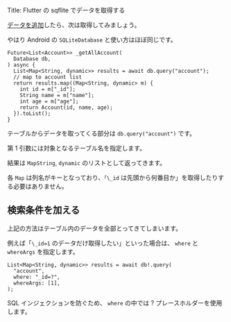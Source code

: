 Title: Flutter の sqflite でデータを取得する

[データを追加](https://tech.mokelab.com/CrossPlatform/Flutter/sqflite/insert.html)したら、次は取得してみましょう。

やはり Android の `SQLiteDatabase` と使い方はほぼ同じです。

```
Future<List<Account>> _getAllAccount(
  Database db,
) async {
  List<Map<String, dynamic>> results = await db.query("account");
  // map to account list
  return results.map((Map<String, dynamic> m) {
    int id = m["_id"];
    String name = m["name"];
    int age = m["age"];
    return Account(id, name, age);
  }).toList();
}
```

テーブルからデータを取ってくる部分は `db.query("account")` です。

第 1 引数には対象となるテーブル名を指定します。

結果は `MapString`, `dynamic` のリストとして返ってきます。

各 `Map` は列名がキーとなっており、`「\_id` は先頭から何番目か」を取得したりする必要はありません。

## 検索条件を加える

上記の方法はテーブル内のデータを全部とってきてしまいます。

例えば「`\_id=1` のデータだけ取得したい」といった場合は、 `where` と `whereArgs` を指定します。

```
List<Map<String, dynamic>> results = await db!.query(
  "account",
  where: "_id=?",
  whereArgs: [1],
);
```

SQL インジェクションを防ぐため、 `where` の中では ? プレースホルダーを使用します。
